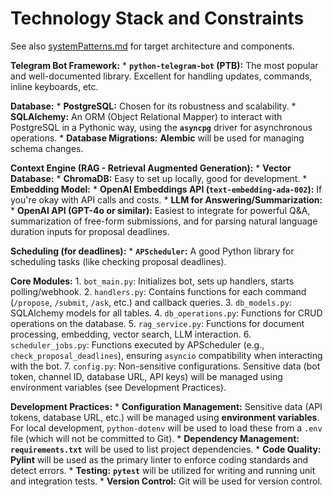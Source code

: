 # Technology Stack and Constraints

See also [systemPatterns.md](./systemPatterns.md) for target architecture and components.

**Telegram Bot Framework:**
    *   **`python-telegram-bot` (PTB):** The most popular and well-documented library. Excellent for handling updates, commands, inline keyboards, etc.

**Database:**
    *   **PostgreSQL:** Chosen for its robustness and scalability.
    *   **SQLAlchemy:** An ORM (Object Relational Mapper) to interact with PostgreSQL in a Pythonic way, using the **`asyncpg`** driver for asynchronous operations.
    *   **Database Migrations:** **Alembic** will be used for managing schema changes.

**Context Engine (RAG - Retrieval Augmented Generation):**
    *   **Vector Database:**
        *   **ChromaDB:** Easy to set up locally, good for development.
    *   **Embedding Model:**
        *   **OpenAI Embeddings API (`text-embedding-ada-002`):** If you're okay with API calls and costs.
    *   **LLM for Answering/Summarization:**
        *   **OpenAI API (GPT-4o or similar):** Easiest to integrate for powerful Q&A, summarization of free-form submissions, and for parsing natural language duration inputs for proposal deadlines.

**Scheduling (for deadlines):**
    *   **`APScheduler`:** A good Python library for scheduling tasks (like checking proposal deadlines).

**Core Modules:**
    1.  `bot_main.py`: Initializes bot, sets up handlers, starts polling/webhook.
    2.  `handlers.py`: Contains functions for each command (`/propose`, `/submit`, `/ask`, etc.) and callback queries.
    3.  `db_models.py`: SQLAlchemy models for all tables.
    4.  `db_operations.py`: Functions for CRUD operations on the database.
    5.  `rag_service.py`: Functions for document processing, embedding, vector search, LLM interaction.
    6.  `scheduler_jobs.py`: Functions executed by APScheduler (e.g., `check_proposal_deadlines`), ensuring `asyncio` compatibility when interacting with the bot.
    7.  `config.py`: Non-sensitive configurations. Sensitive data (bot token, channel ID, database URL, API keys) will be managed using environment variables (see Development Practices).

**Development Practices:**
    *   **Configuration Management:** Sensitive data (API tokens, database URL, etc.) will be managed using **environment variables**. For local development, `python-dotenv` will be used to load these from a `.env` file (which will not be committed to Git).
    *   **Dependency Management:** **`requirements.txt`** will be used to list project dependencies.
    *   **Code Quality:** **Pylint** will be used as the primary linter to enforce coding standards and detect errors.
    *   **Testing:** **`pytest`** will be utilized for writing and running unit and integration tests.
    *   **Version Control:** Git will be used for version control.
